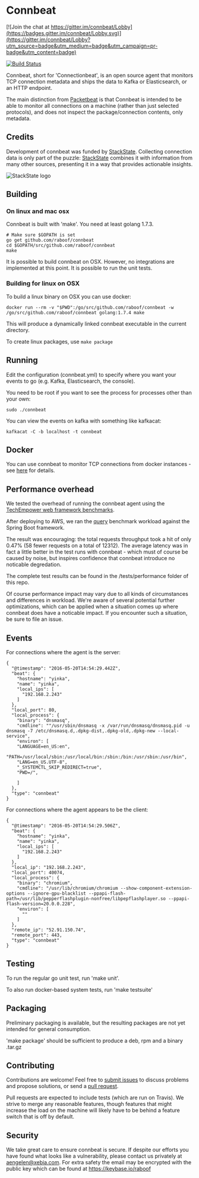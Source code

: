 # Connbeat

[![Join the chat at https://gitter.im/connbeat/Lobby](https://badges.gitter.im/connbeat/Lobby.svg)](https://gitter.im/connbeat/Lobby?utm_source=badge&utm_medium=badge&utm_campaign=pr-badge&utm_content=badge)

[![Build Status](https://travis-ci.org/raboof/connbeat.svg?branch=master)](https://travis-ci.org/raboof/connbeat)

Connbeat, short for 'Connectionbeat', is an open source agent that monitors TCP connection metadata and
ships the data to Kafka or Elasticsearch, or an HTTP endpoint.

The main distinction from [Packetbeat](https://www.elastic.co/products/beats/packetbeat)
is that Connbeat is intended to be able to monitor all connections on a
machine (rather than just selected protocols), and does not inspect the
package/connection contents, only metadata.

## Credits

Development of connbeat was funded by [StackState](http://www.stackstate.com).
Collecting connection data is only part of the puzzle: [StackState](http://www.stackstate.com)
combines it with information from many other sources, presenting it in a way that
provides actionable insights.

![StackState logo](http://www.stackstate.com/wp-content/uploads/2016/12/Sts_LOGO_RGB_Full_Horizontal.png)

## Building

### On linux and mac osx

Connbeat is built with 'make'. You need at least golang 1.7.3.

    # Make sure $GOPATH is set
    go get github.com/raboof/connbeat
    cd $GOPATH/src/github.com/raboof/connbeat
    make

It is possible to build connbeat on OSX. However, no integrations are implemented at this
point. It is possible to run the unit tests.

### Building for linux on OSX

To build a linux binary on OSX you can use docker:

    docker run --rm -v "$PWD":/go/src/github.com/raboof/connbeat -w /go/src/github.com/raboof/connbeat golang:1.7.4 make

This will produce a dynamically linked connbeat executable in the current
directory.

To create linux packages, use `make package`

## Running

Edit the configuration (connbeat.yml) to specify where you want your events to go (e.g. Kafka, Elasticsearch, the console).

You need to be root if you want to see the process for processes other than your own:

    sudo ./connbeat

You can view the events on kafka with something like kafkacat:

    kafkacat -C -b localhost -t connbeat

## Docker

You can use connbeat to monitor TCP connections from docker instances - see
[here](docker#readme) for details.

## Performance overhead

We tested the overhead of running the connbeat agent using the
[TechEmpower web framework benchmarks](https://www.techempower.com/benchmarks/).

After deploying to AWS, we ran the [query](https://www.techempower.com/benchmarks/#test=query)
benchmark workload against the Spring Boot framework.

The result was encouraging: the total requests throughput took a hit of only
0.47% (58 fewer requests on a total of 12312). The average latency was in fact
a little better in the test runs with connbeat - which must of course be caused
by noise, but inspires confidence that connbeat introduce no noticable degredation.

The complete test results can be found in the /tests/performance folder of this repo.

Of course performance impact may vary due to all kinds of circumstances and
differences in workload. We're aware of several potential further
optimizations, which can be applied when a situation comes up where connbeat
does have a noticable impact. If you encounter such a situation, be sure to
file an issue.

## Events

For connections where the agent is the server:

    {
      "@timestamp": "2016-05-20T14:54:29.442Z",
      "beat": {
        "hostname": "yinka",
        "name": "yinka",
        "local_ips": [
          "192.168.2.243"
        ]
      },
      "local_port": 80,
      "local_process": {
        "binary": "dnsmasq",
        "cmdline": ""/usr/sbin/dnsmasq -x /var/run/dnsmasq/dnsmasq.pid -u dnsmasq -7 /etc/dnsmasq.d,.dpkg-dist,.dpkg-old,.dpkg-new --local-service",
        "environ": [
        "LANGUAGE=en_US:en",
        "PATH=/usr/local/sbin:/usr/local/bin:/sbin:/bin:/usr/sbin:/usr/bin",
        "LANG=en_US.UTF-8",
        "_SYSTEMCTL_SKIP_REDIRECT=true",
        "PWD=/",

        ]
      },
      "type": "connbeat"
    }

For connections where the agent appears to be the client:

    {
      "@timestamp": "2016-05-20T14:54:29.506Z",
      "beat": {
        "hostname": "yinka",
        "name": "yinka",
        "local_ips": [
          "192.168.2.243"
        ]
      },
      "local_ip": "192.168.2.243",
      "local_port": 40074,
      "local_process": {
        "binary": "chromium",
        "cmdline": "/usr/lib/chromium/chromium --show-component-extension-options --ignore-gpu-blacklist --ppapi-flash-path=/usr/lib/pepperflashplugin-nonfree/libpepflashplayer.so --ppapi-flash-version=20.0.0.228",
        "environ": [
          ""
        ]
      },
      "remote_ip": "52.91.150.74",
      "remote_port": 443,
      "type": "connbeat"
    }

## Testing

To run the regular go unit test, run 'make unit'.

To also run docker-based system tests, run 'make testsuite'

## Packaging

Preliminary packaging is available, but the resulting packages are not yet
intended for general consumption.

'make package' should be sufficient to produce a deb, rpm and a binary .tar.gz

## Contributing

Contributions are welcome! Feel free to [submit issues](https://github.com/raboof/connbeat/issues) to discuss problems and propose solutions, or send a [pull request](https://github.com/raboof/connbeat/pulls).

Pull requests are expected to include tests (which are run on Travis). We strive to merge any reasonable features, though features that might increase the load on the machine will likely have to be behind a feature switch that is off by default.

## Security

We take great care to ensure connbeat is secure. If despite our efforts you
have found what looks like a vulnerability, please contact us privately at
aengelen@xebia.com. For extra safety the email may be encrypted with the
public key which can be found at https://keybase.io/raboof
